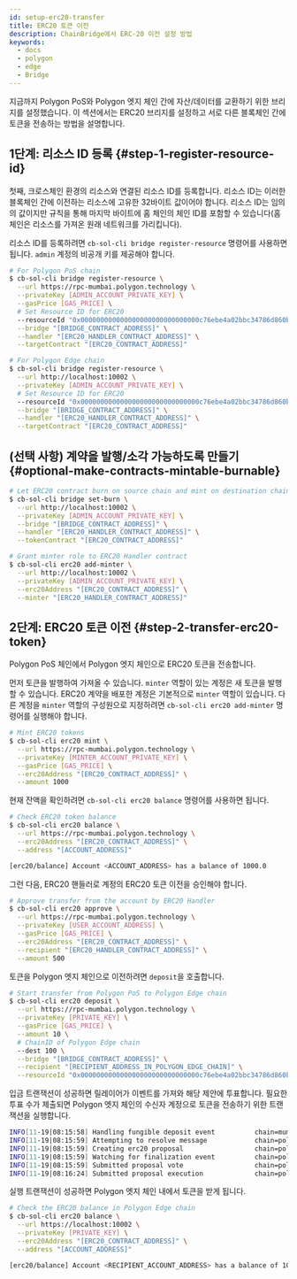 ```yaml
---
id: setup-erc20-transfer
title: ERC20 토큰 이전
description: ChainBridge에서 ERC-20 이전 설정 방법
keywords:
  - docs
  - polygon
  - edge
  - Bridge
---
```


지금까지 Polygon PoS와 Polygon 엣지 체인 간에 자산/데이터를 교환하기 위한 브리지를 설정했습니다. 이 섹션에서는 ERC20 브리지를 설정하고 서로 다른 블록체인 간에 토큰을 전송하는 방법을 설명합니다.

## 1단계: 리소스 ID 등록 {#step-1-register-resource-id}

첫째, 크로스체인 환경의 리소스와 연결된 리소스 ID를 등록합니다. 리소스 ID는 이러한 블록체인 간에 이전하는 리소스에 고유한 32바이트 값이어야 합니다. 리소스 ID는 임의의 값이지만 규칙을 통해 마지막 바이트에 홈 체인의 체인 ID를 포함할 수 있습니다(홈 체인은 리소스를 가져온 원래 네트워크를 가리킵니다).

리소스 ID를 등록하려면 `cb-sol-cli bridge register-resource` 명령어를 사용하면 됩니다. `admin` 계정의 비공개 키를 제공해야 합니다.

```bash
# For Polygon PoS chain
$ cb-sol-cli bridge register-resource \
  --url https://rpc-mumbai.polygon.technology \
  --privateKey [ADMIN_ACCOUNT_PRIVATE_KEY] \
  --gasPrice [GAS_PRICE] \
  # Set Resource ID for ERC20
  --resourceId "0x000000000000000000000000000000c76ebe4a02bbc34786d860b355f5a5ce00" \
  --bridge "[BRIDGE_CONTRACT_ADDRESS]" \
  --handler "[ERC20_HANDLER_CONTRACT_ADDRESS]" \
  --targetContract "[ERC20_CONTRACT_ADDRESS]"

# For Polygon Edge chain
$ cb-sol-cli bridge register-resource \
  --url http://localhost:10002 \
  --privateKey [ADMIN_ACCOUNT_PRIVATE_KEY] \
  # Set Resource ID for ERC20
  --resourceId "0x000000000000000000000000000000c76ebe4a02bbc34786d860b355f5a5ce00" \
  --bridge "[BRIDGE_CONTRACT_ADDRESS]" \
  --handler "[ERC20_HANDLER_CONTRACT_ADDRESS]" \
  --targetContract "[ERC20_CONTRACT_ADDRESS]"
```

## (선택 사항) 계약을 발행/소각 가능하도록 만들기 {#optional-make-contracts-mintable-burnable}


```bash
# Let ERC20 contract burn on source chain and mint on destination chain
$ cb-sol-cli bridge set-burn \
  --url http://localhost:10002 \
  --privateKey [ADMIN_ACCOUNT_PRIVATE_KEY] \
  --bridge "[BRIDGE_CONTRACT_ADDRESS]" \
  --handler "[ERC20_HANDLER_CONTRACT_ADDRESS]" \
  --tokenContract "[ERC20_CONTRACT_ADDRESS]"

# Grant minter role to ERC20 Handler contract
$ cb-sol-cli erc20 add-minter \
  --url http://localhost:10002 \
  --privateKey [ADMIN_ACCOUNT_PRIVATE_KEY] \
  --erc20Address "[ERC20_CONTRACT_ADDRESS]" \
  --minter "[ERC20_HANDLER_CONTRACT_ADDRESS]"
```

## 2단계: ERC20 토큰 이전 {#step-2-transfer-erc20-token}

Polygon PoS 체인에서 Polygon 엣지 체인으로 ERC20 토큰을 전송합니다.

먼저 토큰을 발행하여 가져올 수 있습니다. `minter` 역할이 있는 계정은 새 토큰을 발행할 수 있습니다. ERC20 계약을 배포한 계정은 기본적으로 `minter` 역할이 있습니다. 다른 계정을 `minter` 역할의 구성원으로 지정하려면 `cb-sol-cli erc20 add-minter` 명령어를 실행해야 합니다.

```bash
# Mint ERC20 tokens
$ cb-sol-cli erc20 mint \
  --url https://rpc-mumbai.polygon.technology \
  --privateKey [MINTER_ACCOUNT_PRIVATE_KEY] \
  --gasPrice [GAS_PRICE] \
  --erc20Address "[ERC20_CONTRACT_ADDRESS]" \
  --amount 1000
```

현재 잔액을 확인하려면 `cb-sol-cli erc20 balance` 명령어를 사용하면 됩니다.

```bash
# Check ERC20 token balance
$ cb-sol-cli erc20 balance \
  --url https://rpc-mumbai.polygon.technology \
  --erc20Address "[ERC20_CONTRACT_ADDRESS]" \
  --address "[ACCOUNT_ADDRESS]"

[erc20/balance] Account <ACCOUNT_ADDRESS> has a balance of 1000.0
```

그런 다음, ERC20 핸들러로 계정의 ERC20 토큰 이전을 승인해야 합니다.

```bash
# Approve transfer from the account by ERC20 Handler
$ cb-sol-cli erc20 approve \
  --url https://rpc-mumbai.polygon.technology \
  --privateKey [USER_ACCOUNT_ADDRESS] \
  --gasPrice [GAS_PRICE] \
  --erc20Address "[ERC20_CONTRACT_ADDRESS]" \
  --recipient "[ERC20_HANDLER_CONTRACT_ADDRESS]" \
  --amount 500
```

토큰을 Polygon 엣지 체인으로 이전하려면 `deposit`을 호출합니다.

```bash
# Start transfer from Polygon PoS to Polygon Edge chain
$ cb-sol-cli erc20 deposit \
  --url https://rpc-mumbai.polygon.technology \
  --privateKey [PRIVATE_KEY] \
  --gasPrice [GAS_PRICE] \
  --amount 10 \
  # ChainID of Polygon Edge chain
  --dest 100 \
  --bridge "[BRIDGE_CONTRACT_ADDRESS]" \
  --recipient "[RECIPIENT_ADDRESS_IN_POLYGON_EDGE_CHAIN]" \
  --resourceId "0x000000000000000000000000000000c76ebe4a02bbc34786d860b355f5a5ce00"
```

입금 트랜잭션이 성공하면 릴레이어가 이벤트를 가져와 해당 제안에 투표합니다. 필요한 투표 수가 제출되면 Polygon 엣지 체인의 수신자 계정으로 토큰을 전송하기 위한 트랜잭션을 실행합니다.

```bash
INFO[11-19|08:15:58] Handling fungible deposit event          chain=mumbai dest=100 nonce=1
INFO[11-19|08:15:59] Attempting to resolve message            chain=polygon-edge type=FungibleTransfer src=99 dst=100 nonce=1 rId=000000000000000000000000000000c76ebe4a02bbc34786d860b355f5a5ce00
INFO[11-19|08:15:59] Creating erc20 proposal                  chain=polygon-edge src=99 nonce=1
INFO[11-19|08:15:59] Watching for finalization event          chain=polygon-edge src=99 nonce=1
INFO[11-19|08:15:59] Submitted proposal vote                  chain=polygon-edge tx=0x67a97849951cdf0480e24a95f59adc65ae75da23d00b4ab22e917a2ad2fa940d src=99 depositNonce=1 gasPrice=1
INFO[11-19|08:16:24] Submitted proposal execution             chain=polygon-edge tx=0x63615a775a55fcb00676a40e3c9025eeefec94d0c32ee14548891b71f8d1aad1 src=99 dst=100 nonce=1 gasPrice=5
```

실행 트랜잭션이 성공하면 Polygon 엣지 체인 내에서 토큰을 받게 됩니다.

```bash
# Check the ERC20 balance in Polygon Edge chain
$ cb-sol-cli erc20 balance \
  --url https://localhost:10002 \
  --privateKey [PRIVATE_KEY] \
  --erc20Address "[ERC20_CONTRACT_ADDRESS]" \
  --address "[ACCOUNT_ADDRESS]"

[erc20/balance] Account <RECIPIENT_ACCOUNT_ADDRESS> has a balance of 10.0
```
